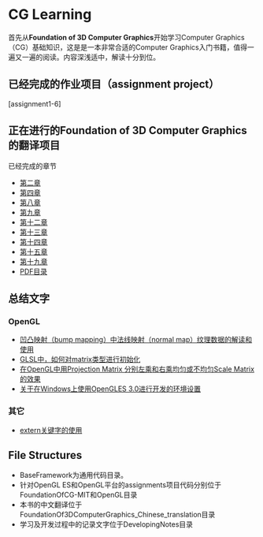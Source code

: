 # CG Learning
首先从**Foundation of 3D Computer Graphics**开始学习Computer Graphics（CG）基础知识，这是是一本非常合适的Computer Graphics入门书籍，值得一遍又一遍的阅读。内容深浅适中，解读十分到位。

## 已经完成的作业项目（assignment project）
[assignment1-6]

## 正在进行的**Foundation of 3D Computer Graphics**的翻译项目
已经完成的章节

- [第二章](FoundationOf3DComputerGraphics_Chinese_translation/PDF/Chapter02-Linear.pdf)
- [第四章](FoundationOf3DComputerGraphics_Chinese_translation/PDF/Chapter04-Respect.pdf)
- [第八章](FoundationOf3DComputerGraphics_Chinese_translation/PDF/Chapter08-BallsTrackAndArc.pdf)
- [第九章](FoundationOf3DComputerGraphics_Chinese_translation/PDF/Chapter09-Smooth-Interpolation.pdf)
- [第十二章](FoundationOf3DComputerGraphics_Chinese_translation/PDF/Chapter12-From-Vertex-To-Pixel.pdf)
- [第十三章](FoundationOf3DComputerGraphics_Chinese_translation/PDF/Chapter13-Rational-Linear-Interpolation.pdf)
- [第十四章](FoundationOf3DComputerGraphics_Chinese_translation/PDF/Chapter14-Materials.pdf)
- [第十五章](FoundationOf3DComputerGraphics_Chinese_translation/PDF/Chapter15_texture_mapping.pdf)
- [第十九章](FoundationOf3DComputerGraphics_Chinese_translation/PDF/Chapter19_Color.pdf)
- [PDF目录](FoundationOf3DComputerGraphics_Chinese_translation/PDF/)

## 总结文字
### OpenGL

- [凹凸映射（bump mapping）中法线映射（normal map）纹理数据的解读和使用](DevelopingNotes/the-normal-map-of-bump-mapping-2019-12-19.md)
- [GLSL中，如何对matrix类型进行初始化](DevelopingNotes/Matrix-Initialization-In-GLSL-2019-12-20.md)
- [在OpenGL中用Projection Matrix 分别左乘和右乘均匀或不均匀Scale Matrix的效果](DevelopingNotes/About-ProjectionMatrix-Left-Right-Multiplied-By-Diff-Scale-Matrix.md)
- [关于在Windows上使用OpenGLES 3.0进行开发的环境设置](DevelopingNotes/OpenGLES_Development_Environment_Setting_Issues.md)

### 其它
- [extern关键字的使用](cpp-the-use-of-extern-keyword-2019-12-19.md)

## File Structures

- BaseFramework为通用代码目录。
- 针对OpenGL ES和OpenGL平台的assignments项目代码分别位于FoundationOfCG-MIT和OpenGL目录
- 本书的中文翻译位于FoundationOf3DComputerGraphics_Chinese_translation目录
- 学习及开发过程中的记录文字位于DevelopingNotes目录


